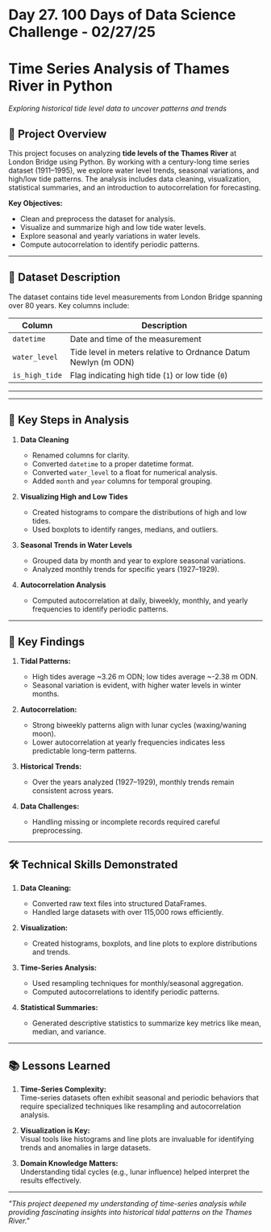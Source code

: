 # Day 27. 100 Days of Data Science Challenge - 02/27/25

# Time Series Analysis of Thames River in Python
*Exploring historical tide level data to uncover patterns and trends*

## 🌊 Project Overview  
This project focuses on analyzing **tide levels of the Thames River** at London Bridge using Python. By working with a century-long time series dataset (1911–1995), we explore water level trends, seasonal variations, and high/low tide patterns. The analysis includes data cleaning, visualization, statistical summaries, and an introduction to autocorrelation for forecasting.

**Key Objectives:**
- Clean and preprocess the dataset for analysis.
- Visualize and summarize high and low tide water levels.
- Explore seasonal and yearly variations in water levels.
- Compute autocorrelation to identify periodic patterns.

---

## 📂 Dataset Description  

The dataset contains tide level measurements from London Bridge spanning over 80 years. Key columns include:  

| **Column**         | **Description**                                                                 |
|---------------------|---------------------------------------------------------------------------------|
| `datetime`         | Date and time of the measurement                                                |
| `water_level`      | Tide level in meters relative to Ordnance Datum Newlyn (m ODN)                  |
| `is_high_tide`     | Flag indicating high tide (`1`) or low tide (`0`)                               |

---

---

## 🔧 Key Steps in Analysis  

1. **Data Cleaning**  
   - Renamed columns for clarity.
   - Converted `datetime` to a proper datetime format.
   - Converted `water_level` to a float for numerical analysis.
   - Added `month` and `year` columns for temporal grouping.

2. **Visualizing High and Low Tides**  
   - Created histograms to compare the distributions of high and low tides.  
   - Used boxplots to identify ranges, medians, and outliers.  

3. **Seasonal Trends in Water Levels**  
   - Grouped data by month and year to explore seasonal variations.  
   - Analyzed monthly trends for specific years (1927–1929).  

4. **Autocorrelation Analysis**  
   - Computed autocorrelation at daily, biweekly, monthly, and yearly frequencies to identify periodic patterns.

---

## 🌟 Key Findings  

1. **Tidal Patterns:**  
   - High tides average ~3.26 m ODN; low tides average ~-2.38 m ODN.
   - Seasonal variation is evident, with higher water levels in winter months.

2. **Autocorrelation:**  
   - Strong biweekly patterns align with lunar cycles (waxing/waning moon).
   - Lower autocorrelation at yearly frequencies indicates less predictable long-term patterns.

3. **Historical Trends:**  
   - Over the years analyzed (1927–1929), monthly trends remain consistent across years.

4. **Data Challenges:**  
   - Handling missing or incomplete records required careful preprocessing.

---

## 🛠️ Technical Skills Demonstrated  

1. **Data Cleaning:**  
   - Converted raw text files into structured DataFrames.
   - Handled large datasets with over 115,000 rows efficiently.

2. **Visualization:**  
   - Created histograms, boxplots, and line plots to explore distributions and trends.

3. **Time-Series Analysis:**  
   - Used resampling techniques for monthly/seasonal aggregation.
   - Computed autocorrelations to identify periodic patterns.

4. **Statistical Summaries:**  
   - Generated descriptive statistics to summarize key metrics like mean, median, and variance.

---

## 📚 Lessons Learned  

1. **Time-Series Complexity:**  
   Time-series datasets often exhibit seasonal and periodic behaviors that require specialized techniques like resampling and autocorrelation analysis.

2. **Visualization is Key:**  
   Visual tools like histograms and line plots are invaluable for identifying trends and anomalies in large datasets.

3. **Domain Knowledge Matters:**  
   Understanding tidal cycles (e.g., lunar influence) helped interpret the results effectively.

---

*"This project deepened my understanding of time-series analysis while providing fascinating insights into historical tidal patterns on the Thames River."*  
